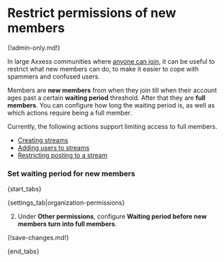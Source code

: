 # Restrict permissions of new members

{!admin-only.md!}

In large Axxess communities where
[anyone can join](/help/allow-anyone-to-join-without-an-invitation), it can
be useful to restrict what new members can do, to make it easier to cope
with spammers and confused users.

Members are **new members** from when they join till when their account ages
past a certain **waiting period** threshold. After that they are **full members**.
You can configure how long the waiting period is, as well as which actions require
being a full member.

Currently, the following actions support limiting access to full members.

- [Creating streams](/help/configure-who-can-create-streams)
- [Adding users to streams](/help/configure-who-can-invite-to-streams)
- [Restricting posting to a stream](/help/stream-sending-policy)

### Set waiting period for new members

{start_tabs}

{settings_tab|organization-permissions}

2. Under **Other permissions**, configure **Waiting period before new members turn into full members**.

{!save-changes.md!}

{end_tabs}
